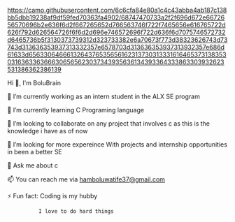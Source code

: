https://camo.githubusercontent.com/6c6cfa84e80a1c4c43abba4ab187c138bb5dbb19238af9df59fed70363fa4902/68747470733a2f2f696d672e6672656570696b2e636f6d2f667265652d766563746f722f7465656e616765722d626f792d626564726f6f6d2d696e746572696f722d636f6d7075746572732d6465736b5f3130373739312d323733382e6a70673f773d38323626743d73743d313636353937313332357e6578703d313636353937313932357e686d61633d65633064666132643765356561623137303133316164653731383530316363363666306565623037343935636134393364333863303932623531386362386139

Hi 👋, I'm BoluBrain

🔭 I’m currently working as an intern student in the ALX SE program

🌱 I’m currently learning C Programing language

👯 I’m looking to collaborate on any project that involves c as this is the knowledge i have as of now

🤝 I’m looking for more expereince With projects and internship opportunities in been a better SE

💬 Ask me about c

📫 You can reach me via hamboluwatife37@gmail.com

⚡ Fun fact: Coding is my hubby 

              I love to do hard things
